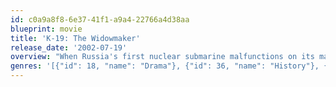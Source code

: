 ```yaml
---
id: c0a9a8f8-6e37-41f1-a9a4-22766a4d38aa
blueprint: movie
title: 'K-19: The Widowmaker'
release_date: '2002-07-19'
overview: "When Russia's first nuclear submarine malfunctions on its maiden voyage, the crew must race to save the ship and prevent a nuclear disaster."
genres: '[{"id": 18, "name": "Drama"}, {"id": 36, "name": "History"}, {"id": 53, "name": "Thriller"}]'
---
```

